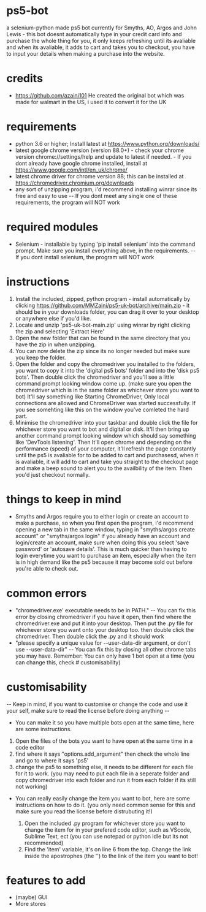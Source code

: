 # ps5-bot
  a selenium-python made ps5 bot currently for Smyths, AO, Argos and John Lewis - this bot doesnt automatically type in your credit card info and purchase the whole thing for you, it only keeps refreshing until its avaliable and when its avaliable, it adds to cart and takes you to checkout, you have to input your details when making a purchase into the website.

# credits
  - https://github.com/azaini101
    He created the original bot which was made for walmart in the US, i used it to convert it for the UK

# requirements
  - python 3.6 or higher; Install latest at https://www.python.org/downloads/
  - latest google chrome version (version 88.0+) - check your chrome version chrome://settings/help and update to latest if needed. - If you dont already have google chrome installed, install at https://www.google.com/intl/en_uk/chrome/
  - latest chrome driver for chrome version 88; this can be installed at https://chromedriver.chromium.org/downloads
  - any sort of unzipping program, i'd recommend installing winrar since its free and easy to use
  -- If you dont meet any single one of these requirements, the program will NOT work
  
# required modules
  - Selenium - installable by typing 'pip install selenium' into the command prompt. Make sure you install everything above, in the requirements.
  -- If you dont install selenium, the program will NOT work
  
# instructions
  1. Install the included, zipped, python program - install automatically by clicking https://github.com/MMZaini/ps5-uk-bot/archive/main.zip - it should be in your downloads folder, you can drag it over to your desktop or anywhere else if you'd like.
  2. Locate and unzip 'ps5-uk-bot-main.zip' using winrar by right clicking the zip and selecting 'Extract Here'
  3. Open the new folder that can be found in the same directory that you have the zip in when unzipping.
  4. You can now delete the zip since its no longer needed but make sure you keep the folder.
  5. Open the folder and copy the chromedriver you installed to the folders, you want to copy it into the 'digital ps5 bots' folder and into the 'disk ps5 bots'. Then double click the chromedriver and you'll see a little command prompt looking window come up. (make sure you open the chromedriver which is in the same folder as whichever store you want to bot) It'll say something like Starting ChromeDriver, Only local connections are allowed and ChromeDriver was started successfully. If you see somehting like this on the window you've comleted the hard part.
  6. Minimise the chromedriver into your taskbar and double click the file for whichever store you want to bot and digital or disk. It'll then bring up another command prompt looking window which should say something like 'DevTools listening'. Then It'll open chrome and depending on the performance (speed) of your computer, it'll refresh the page constantly until the ps5 is avaliable for to be added to cart and purchasesd, when it is avaliable, it will add to cart and take you straight to the checkout page and make a beep sound to alert you to the availbility of the item. Then you'd just checkout normally.
  
# things to keep in mind
  - Smyths and Argos require you to either login or create an account to make a purchase, so when you first open the program, i'd recommend opening a new tab in the same window, typing in "smyths/argos create account" or "smyths/argos login" if you already have an account and login/create an account, make sure when doing this you select 'save password' or 'autosave details'. This is much quicker than having to login everytime you want to purchase an item, especially when the item is in high demand like the ps5 because it may become sold out before you're able to check out.  

# common errors
  - "chromedriver.exe' executable needs to be in PATH." -- You can fix this error by closing chromedriver if you have it open, then find where the chromedriver.exe and put it into your desktop. Then put the .py file for whichever store you want onto your desktop too. then double click the chromedriver. Then double click the .py and it should work
  - "please specify a unique value for --user-data-dir argument, or don't use --user-data-dir" -- You can fix this by closing all other chrome tabs you may have. Remember: You can only have 1 bot open at a time (you can change this, check # customisability)

# customisability
  -- Keep in mind, if you want to customise or change the code and use it your self, make sure to read the license before doing anything --  
  - You can make it so you have multiple bots open at the same time, here are some instructions.
  
  1. Open the files of the bots you want to have open at the same time in a code editor
  2. find where it says "options.add_argument" then check the whole line and go to where it says 'ps5'  
  3. change the ps5 to something else, it needs to be different for each file for it to work. (you may need  to put each file in a seperate folder and copy chromedriver into each folder and run it from each folder if its still not working)
  - You can really easily change the item you want to bot, here are some instructions on how to do it. (you only need common sense for this and make sure you read the license before distrubuting it!)
  
    1. Open the included .py program for whichever store you want to change the item for in your prefered code editor, such as VScode, Sublime Text, ect (you can use notepad or python idle but its not recommended)
    2. Find the 'item' variable, it's on line 6 from the top. Change the link inside the apostrophes (the '') to the link of the item you want to bot!

# features to add
  - (maybe) GUI
  - More stores
